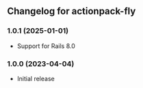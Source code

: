 ## Changelog for actionpack-fly

### 1.0.1 (2025-01-01)

- Support for Rails 8.0

### 1.0.0 (2023-04-04)

- Initial release
